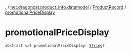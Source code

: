 [.](../../index.md) / [net.dragoncat.product_info.datamodel](../index.md) / [ProductRecord](index.md) / [promotionalPriceDisplay](./promotional-price-display.md)

# promotionalPriceDisplay

`abstract val promotionalPriceDisplay: `[`String`](https://kotlinlang.org/api/latest/jvm/stdlib/kotlin/-string/index.html)`?`